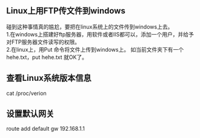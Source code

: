 ## Linux上用FTP传文件到windows   
碰到这种事情真的尴尬，要把在linux系统上的文件传到windows上去。    
1.在windows上搭建好ftp服务器，用软件或者IIS都可以，添加一个用户，并给予对FTP服务器文件读写的权限。   
2.在linux上，用Put 命令将文件上传到windows上。   如当前文件夹下有一个hehe.txt，put hehe.txt  就OK了。

## 查看Linux系统版本信息
cat /proc/verion
## 设置默认网关
route add default gw 192.168.1.1 

